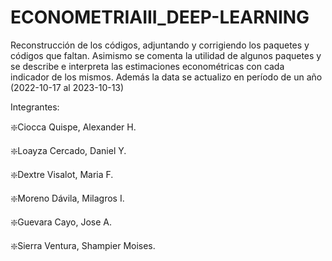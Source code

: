 # ECONOMETRIAIII_DEEP-LEARNING
Reconstrucción de los códigos, adjuntando y corrigiendo los paquetes y códigos que faltan. Asimismo se comenta la utilidad de algunos paquetes y se describe e interpreta las estimaciones econométricas con cada indicador de los mismos. Además la data se actualizo en período de un año (2022-10-17 al 2023-10-13)

Integrantes:

❇️Ciocca Quispe, Alexander H.

❇️Loayza Cercado, Daniel Y.

❇️Dextre Visalot, Maria F.

❇️Moreno Dávila, Milagros I.

❇️Guevara Cayo, Jose A.

❇️Sierra Ventura, Shampier Moises.

